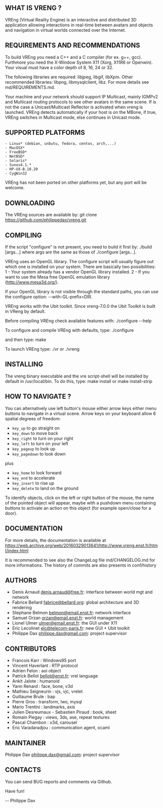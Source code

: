 WHAT IS VRENG ?
---------------
VREng (Virtual Reality Engine) is an interactive and distributed 3D application
allowing interactions in real-time between avatars and objects and navigation
in virtual worlds connected over the Internet.


REQUIREMENTS AND RECOMMENDATIONS
--------------------------------
To build VREng you need a C++ and a C compiler (for ex. g++, gcc).
Furthmore you need the X-Window System X11 (Xorg, X11R6 or Openwin).
Your visual must have a color depth of 8, 16, 24 or 32.

The following libraries are required: libjpeg, libgif, libXpm.
Other recommended libraries: libpng, libmysqlclient, libz.
For more details see md/REQUIREMENTS.md.

Your machine and your network should support IP Multicast, mainly IGMPv2
and Multicast routing protocols to see other avatars in the same scene.
If is not the case a Unicast/Multicast Reflector is activated when vreng
is launched. VREng detects automatically if your host is on the MBone,
if true, VREng switches in Multicast mode, else continues in Unicast mode.


SUPPORTED PLATFORMS
-------------------
	- Linux* (debian, unbutu, fedora, centos, arch,...)
	- MacOSX*
	- FreeBSD*
	- NetBSD*
	- Solaris*
	- Sunos4.1.*
	- HP-UX-B.10.20
	- CygWin32

VREng has not been ported on other platforms yet, but any port will be welcome.


DOWNLOADING
-----------
The VREng sources are available by:
	git clone https://github.com/philippedax/vreng.git


COMPILING
---------

If the script "configure" is not present, you need to build it first by:
	./build [args...]
where args are the same as those of ./configure [args...].

VREng uses an OpenGL library. The configure script will usually figure out
which one is installed on your system. There are basically two possibilities:
  1 - Your system already has a vendor OpenGL library installed.
  2 - If you want to use the Mesa free OpenGL emulation library (http://www.mesa3d.org/).

If your OpenGL library is not visible through the standard paths, you
can use the configure option: --with-GL-prefix=DIR.

VREng works with the Ubit toolkit.
Since vreng-7.0.0 the Ubit Toolkit is built in VReng by default.

Before compiling VREng check available features with:
	./configure --help

To configure and compile VREng with defaults, type:
	./configure

and then type:
	make

To launch VREng type:
        ./vr or ./vreng


INSTALLING
----------
The vreng binary executable and the vre script-shell
will be installed by default in /usr/local/bin.
To do this, type:
	make install
or
	make install-strip


HOW TO NAVIGATE ?
-----------------
You can alternatively use left button's mouse either arrow keys either
menu buttons to navigate in a virtual scene.
Arrow keys on your keyboard allow 6 spatial degrees of freedom:

- `key_up` to go straight on
- `key_down` to move back
- `key_right` to turn on your right
- `key_left` to turn on your left
- `key_pageup` to look up
- `key_pagedown` to look down
 
plus

- `key_home` to look forward
- `key_end` to accelerate
- `key_insert` to rise up
- `key_delete` to land on the ground

To identify objects, click on the left or right button of the mouse, the name
of the pointed object will appear, maybe with a pushdown menu containing buttons
to activate an action on this object (for example open/close for a door).


DOCUMENTATION
-------------
For more details, the documentation is available at
https://web.archive.org/web/20160329013641/http://www.vreng.enst.fr/html/index.html

It is recommended to see also the ChangeLog file md/CHANGELOG.md for more informations.
The history of commits are also presents in conf/history


AUTHORS
-------

- Denis Arnaud <denis.arnaud@free.fr>: interface between world mgt and network
- Fabrice Bellard <fabrice@bellard.org>: global architecture and 3D rendering
- Stephane Belmon <belmon@email.enst.fr>: network interface
- Samuel Orzan <orzan@email.enst.fr>: world management
- Lionel Ulmer <ulmer@email.enst.fr>: the GUI under X11
- Eric Lecolinet <elc@telecom-paris.fr>: new GUI + Ubit toolkit
- Philippe Dax <philippe.dax@gmail.com>: project supervisor

CONTRIBUTORS
------------
- Francois Karr : Windows95 port
- Vincent Haverlant : RTP protocol
- Adrien Felon : aoi object
- Patrick Bellot <bellot@enst.fr>: vrel language
- Ankit Jalote : humanoid
- Yann Renard : face, bone, v3d
- Mathieu Seigneurin : vjs, vjc, vrelet
- Guillaume Brule : bap
- Pierre Gros : transform, lwo, mysql
- Mario Trentini : landmarks, axis
- Julien Desreumaux - Sebastien Piraud : book, sheet
- Romain Piegay : views, 3ds, ase, repeat textures
- Pascal Chambon : x3d, carousel
- Eric Varadaradjou : communication agent, ocaml

MAINTAINER
----------
Philippe Dax <philippe.dax@gmail.com>: project supervisor

CONTACTS
--------
You can send BUG reports and comments via Github.

Have fun!

-- Philippe Dax
